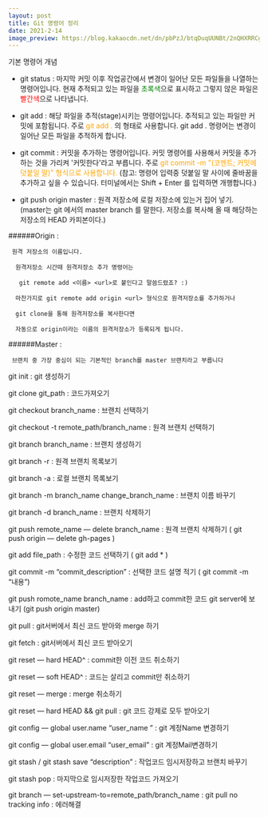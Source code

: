 ```yaml
---
layout: post
title: Git 명령어 정리
date: 2021-2-14 
image_preview: https://blog.kakaocdn.net/dn/pbPzJ/btqDuqUUNBt/2nQHXRRCgz7qDUpt7K8fv1/img.png
---
```

기본 명령어 개념
- git status : 마지막 커밋 이후 작업공간에서 변경이 일어난 모든 파일들을 나열하는 명령어입니다. 현재 추적되고 있는 파일을 <span style ="color:green">초록색</span>으로 표시하고 그렇지 않은 파일은 <span style ="color:red">빨간색</span>으로 나타냅니다.

- git add : 해당 파일을 추적(stage)시키는 명령어입니다. 추적되고 있는 파일만 커밋에 포함됩니다. 주로 <span style ="color:orange">git add .</span> 의 형태로 사용합니다. git add . 명령어는 변경이 일어난 모든 파일을 추적하게 합니다.

- git commit : 커밋을 추가하는 명령어입니다. 커밋 명령어를 사용해서 커밋을 추가하는 것을 가리켜 '커밋한다'라고 부릅니다. 주로 <span style ="color:orange">git commit -m "(코멘트; 커밋에 덧붙일 말)" 형식으로 사용합니다.</span> (참고: 명령어 입력중 덧붙일 말 사이에 줄바꿈을 추가하고 싶을 수 있습니다. 터미널에서는 Shift + Enter 를 입력하면 개행합니다.)

- git push origin master : 원격 저장소에 로컬 저장소에 있는거 집어 넣기. (master는 git 에서의 master branch 를 말한다. 저장소를 복사해 올 때 해당하는 저장소의 HEAD 카피본이다.)

######Origin :

     원격 저장소의 이름입니다. 

      원격저장소 시간때 원격저장소 추가 명령어는

       git remote add <이름> <url>로 붙인다고 말씀드렸죠? :)

      마찬가지로 git remote add origin <url> 형식으로 원격저장소를 추가하거나

      git clone을 통해 원격저장소를 복사한다면

      자동으로 origin이라는 이름의 원격저장소가 등록되게 됩니다.

######Master :

     브랜치 중 가장 중심이 되는 기본적인 branch를 master 브랜치라고 부릅니다



git init : git 생성하기

git clone git_path : 코드가져오기  

git checkout branch_name : 브랜치 선택하기

git checkout -t remote_path/branch_name : 원격 브랜치 선택하기

git branch branch_name : 브랜치 생성하기

git branch -r : 원격 브랜치 목록보기

git branch -a : 로컬 브랜치 목록보기

git branch -m branch_name change_branch_name : 브랜치 이름 바꾸기

git branch -d branch_name : 브랜치 삭제하기

git push remote_name — delete branch_name : 원격 브랜치 삭제하기 ( git push origin — delete gh-pages )

git add file_path : 수정한 코드 선택하기 ( git add * )

git commit -m “commit_description” : 선택한 코드 설명 적기 ( git commit -m “내용”)

git push romote_name branch_name : add하고 commit한 코드 git server에 보내기 (git push origin master)

git pull : git서버에서 최신 코드 받아와 merge 하기

git fetch : git서버에서 최신 코드 받아오기

git reset — hard HEAD^ : commit한 이전 코드 취소하기

git reset — soft HEAD^ : 코드는 살리고 commit만 취소하기

git reset — merge : merge 취소하기

git reset — hard HEAD && git pull : git 코드 강제로 모두 받아오기

git config — global user.name “user_name ” : git 계정Name 변경하기

git config — global user.email “user_email” : git 계정Mail변경하기

git stash / git stash save “description” : 작업코드 임시저장하고 브랜치 바꾸기

git stash pop : 마지막으로 임시저장한 작업코드 가져오기

git branch — set-upstream-to=remote_path/branch_name : git pull no tracking info : 에러해결




